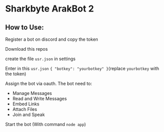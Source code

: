 # Sharkbyte ArakBot 2

## How to Use:
Register a bot on discord and copy the token

Download this repos

create the file `usr.json` in settings

Enter in this `usr.json` ```
{
  "botkey": "yourbotkey"
}
```(replace `yourbotkey` with the token)

Assign the bot via oauth. The bot need to:

- Manage Messages
- Read and Write Messages
- Embed Links
- Attach Files
- Join and Speak

Start the bot (With command `node app`)
